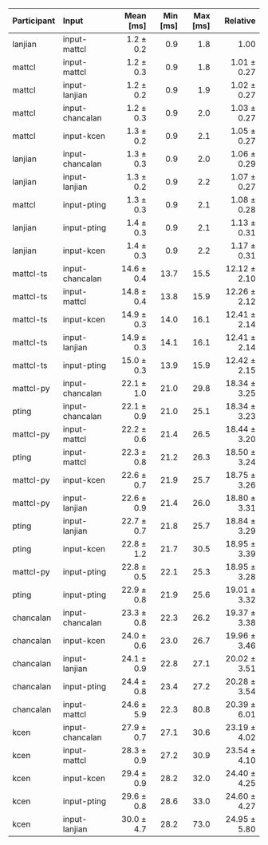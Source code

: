 | Participant | Input | Mean [ms] | Min [ms] | Max [ms] | Relative |
|:---|:---|---:|---:|---:|---:|
| lanjian | input-mattcl | 1.2 ± 0.2 | 0.9 | 1.8 | 1.00 |
| mattcl | input-mattcl | 1.2 ± 0.3 | 0.9 | 1.8 | 1.01 ± 0.27 |
| mattcl | input-lanjian | 1.2 ± 0.2 | 0.9 | 1.9 | 1.02 ± 0.27 |
| mattcl | input-chancalan | 1.2 ± 0.3 | 0.9 | 2.0 | 1.03 ± 0.27 |
| mattcl | input-kcen | 1.3 ± 0.2 | 0.9 | 2.1 | 1.05 ± 0.27 |
| lanjian | input-chancalan | 1.3 ± 0.3 | 0.9 | 2.0 | 1.06 ± 0.29 |
| lanjian | input-lanjian | 1.3 ± 0.2 | 0.9 | 2.2 | 1.07 ± 0.27 |
| mattcl | input-pting | 1.3 ± 0.3 | 0.9 | 2.1 | 1.08 ± 0.28 |
| lanjian | input-pting | 1.4 ± 0.3 | 0.9 | 2.1 | 1.13 ± 0.31 |
| lanjian | input-kcen | 1.4 ± 0.3 | 0.9 | 2.2 | 1.17 ± 0.31 |
| mattcl-ts | input-chancalan | 14.6 ± 0.4 | 13.7 | 15.5 | 12.12 ± 2.10 |
| mattcl-ts | input-mattcl | 14.8 ± 0.4 | 13.8 | 15.9 | 12.26 ± 2.12 |
| mattcl-ts | input-kcen | 14.9 ± 0.3 | 14.0 | 16.1 | 12.41 ± 2.14 |
| mattcl-ts | input-lanjian | 14.9 ± 0.3 | 14.1 | 16.1 | 12.41 ± 2.14 |
| mattcl-ts | input-pting | 15.0 ± 0.3 | 13.9 | 15.9 | 12.42 ± 2.15 |
| mattcl-py | input-chancalan | 22.1 ± 1.0 | 21.0 | 29.8 | 18.34 ± 3.25 |
| pting | input-chancalan | 22.1 ± 0.9 | 21.0 | 25.1 | 18.34 ± 3.23 |
| mattcl-py | input-mattcl | 22.2 ± 0.6 | 21.4 | 26.5 | 18.44 ± 3.20 |
| pting | input-mattcl | 22.3 ± 0.8 | 21.2 | 26.3 | 18.50 ± 3.24 |
| mattcl-py | input-kcen | 22.6 ± 0.7 | 21.9 | 25.7 | 18.75 ± 3.26 |
| mattcl-py | input-lanjian | 22.6 ± 0.9 | 21.4 | 26.0 | 18.80 ± 3.31 |
| pting | input-lanjian | 22.7 ± 0.7 | 21.8 | 25.7 | 18.84 ± 3.29 |
| pting | input-kcen | 22.8 ± 1.2 | 21.7 | 30.5 | 18.95 ± 3.39 |
| mattcl-py | input-pting | 22.8 ± 0.5 | 22.1 | 25.3 | 18.95 ± 3.28 |
| pting | input-pting | 22.9 ± 0.8 | 21.9 | 25.6 | 19.01 ± 3.32 |
| chancalan | input-chancalan | 23.3 ± 0.8 | 22.3 | 26.2 | 19.37 ± 3.38 |
| chancalan | input-kcen | 24.0 ± 0.6 | 23.0 | 26.7 | 19.96 ± 3.46 |
| chancalan | input-lanjian | 24.1 ± 0.9 | 22.8 | 27.1 | 20.02 ± 3.51 |
| chancalan | input-pting | 24.4 ± 0.8 | 23.4 | 27.2 | 20.28 ± 3.54 |
| chancalan | input-mattcl | 24.6 ± 5.9 | 22.3 | 80.8 | 20.39 ± 6.01 |
| kcen | input-chancalan | 27.9 ± 0.7 | 27.1 | 30.6 | 23.19 ± 4.02 |
| kcen | input-mattcl | 28.3 ± 0.9 | 27.2 | 30.9 | 23.54 ± 4.10 |
| kcen | input-kcen | 29.4 ± 0.9 | 28.2 | 32.0 | 24.40 ± 4.25 |
| kcen | input-pting | 29.6 ± 0.8 | 28.6 | 33.0 | 24.60 ± 4.27 |
| kcen | input-lanjian | 30.0 ± 4.7 | 28.2 | 73.0 | 24.95 ± 5.80 |
